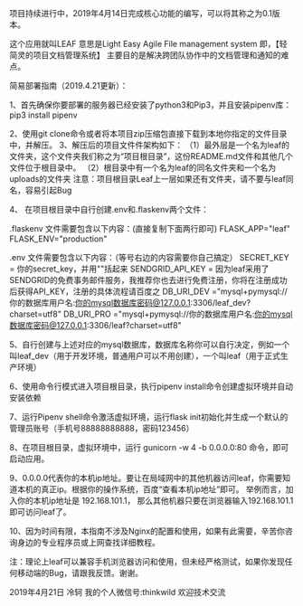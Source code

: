 
项目持续进行中，2019年4月14日完成核心功能的编写，可以将其称之为0.1版本。

这个应用就叫LEAF
意思是Light Easy Agile File management system
即，【轻简灵的项目文档管理系统】
主要目的是解决跨团队协作中的文档管理和通知的难点。

简易部署指南（2019.4.21更新）：

1、首先确保你要部署的服务器已经安装了python3和Pip3，并且安装pipenv库：pip3 install pipenv

2、使用git clone命令或者将本项目zip压缩包直接下载到本地你指定的文件目录中，并解压。
3、解压后的项目文件件架构如下：
    （1）最外层是一个名为leaf的文件夹，这个文件夹我们称之为“项目根目录”，这份README.md文件和其他几个文件位于根目录中。
    （2）根目录中有一个名为leaf的同名文件夹和一个名为uploads的文件夹
    注意：项目根目录Leaf上一层如果还有文件夹，请不要与leaf同名，容易引起Bug

4、 在项目根目录中自行创建.env和.flaskenv两个文件：

.flaskenv 文件需要包含以下内容：(直接复制下面两行即可)
FLASK_APP="leaf"
FLASK_ENV="production"

.env 文件需要包含以下内容：（等号右边的内容需要你自己搞定）
SECRET_KEY = 你的secret_key，并用""括起来
SENDGRID_API_KEY = 因为leaf采用了SENDGRID的免费事务邮件服务，我推荐你也去进行免费注册，你将在注册成功后获得API_KEY，注册的具体流程请百度之
DB_URI_DEV ="mysql+pymysql://你的数据库用户名:你的mysql数据库密码@127.0.0.1:3306/leaf_dev?charset=utf8"
DB_URI_PRO ="mysql+pymysql://你的数据库用户名:你的mysql数据库密码@127.0.0.1:3306/leaf?charset=utf8"

5、自行创建与上述对应的mysql数据库，数据库名称你可以自行决定，例如一个叫leaf_dev（用于开发环境，普通用户可以不用创建），一个叫leaf（用于正式生产环境）

6、使用命令行模式进入项目根目录，执行pipenv install命令创建虚拟环境并自动安装依赖

7、运行Pipenv shell命令激活虚拟环境，运行flask init初始化并生成一个默认的管理员账号（手机号88888888888，密码123456）

8、在项目根目录，虚拟环境中，运行 gunicorn -w 4 -b 0.0.0.0:80 命令，即可启动应用。

9、0.0.0.0代表你的本机ip地址。要让在局域网中的其他机器访问leaf，你需要知道本机的真正ip。根据你的操作系统，百度“查看本机ip地址”即可。
举例而言，加入你的本机ip地址是 192.168.101.1， 那么其他机器只要在浏览器输入192.168.101.1即可访问leaf了。

10、因为时间有限，本指南不涉及Nginx的配置和使用，如果有此需要，辛苦你咨询身边的专业程序员或上网查找详细教程。

注：理论上leaf可以兼容手机浏览器访问和使用，但未经严格测试，如果你发现任何移动端的Bug，请跟我反馈。谢谢。

2019年4月21日
冷轲
我的个人微信号:thinkwild 欢迎技术交流
